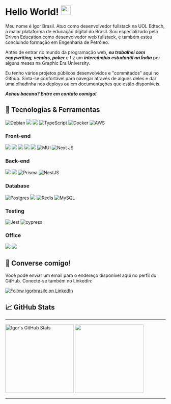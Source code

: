 # Hello World! <img src="https://raw.githubusercontent.com/MartinHeinz/MartinHeinz/master/wave.gif" width="30px">
  
  Meu nome é Igor Brasil. Atuo como desenvolvedor fullstack na UOL Edtech, a maior plataforma de educação digital do Brasil. Sou especializado pela Driven Education como desenvolvedor web fullstack, e também estou concluindo formação em Engenharia de Petróleo.
  
  Antes de entrar no mundo da programação web, ***eu trabalhei com copywriting, vendas, poker*** e fiz um ***intercâmbio estudantil na Índia*** por alguns meses na Graphic Era University.
  
  Eu tenho vários projetos públicos desenvolvidos e "commitados" aqui no Github. Sinta-se confortável para navegar através de alguns deles e dar uma olhadinha nos deploys ou em documentações que estão disponíveis.
  
  ***Achou bacana? Entre em contato comigo!***

## 🔧 Tecnologias & Ferramentas
![Debian](https://img.shields.io/badge/Debian-D70A53?style=for-the-badge&logo=debian&logoColor=white)
![](https://img.shields.io/badge/GIT-E44C30?style=for-the-badge&logo=git&logoColor=white)
![](https://img.shields.io/badge/JavaScript-323330?style=for-the-badge&logo=javascript&logoColor=F7DF1E)
![TypeScript](https://img.shields.io/badge/typescript-%23007ACC.svg?style=for-the-badge&logo=typescript&logoColor=white)
![Docker](https://img.shields.io/badge/docker-%230db7ed.svg?style=for-the-badge&logo=docker&logoColor=white)
![AWS](https://img.shields.io/badge/AWS-%23FF9900.svg?style=for-the-badge&logo=amazon-aws&logoColor=white)
### Front-end
![](https://img.shields.io/badge/HTML5-E34F26?style=for-the-badge&logo=html5&logoColor=white)
![](https://img.shields.io/badge/CSS3-1572B6?style=for-the-badge&logo=css3&logoColor=white)
![](https://img.shields.io/badge/Sass-CC6699?style=for-the-badge&logo=sass&logoColor=white)
![](https://img.shields.io/badge/React-20232A?style=for-the-badge&logo=react&logoColor=61DAFB)
![](https://img.shields.io/badge/styled--components-DB7093?style=for-the-badge&logo=styled-components&logoColor=white)
![MUI](https://img.shields.io/badge/MUI-%230081CB.svg?style=for-the-badge&logo=mui&logoColor=white)
![Next JS](https://img.shields.io/badge/Next-black?style=for-the-badge&logo=next.js&logoColor=white)
### Back-end
![](https://img.shields.io/badge/Node.js-43853D?style=for-the-badge&logo=node.js&logoColor=white)
![](https://img.shields.io/badge/Express.js-404D59?style=for-the-badge)
![Prisma](https://img.shields.io/badge/Prisma-3982CE?style=for-the-badge&logo=Prisma&logoColor=white)
![NestJS](https://img.shields.io/badge/nestjs-%23E0234E.svg?style=for-the-badge&logo=nestjs&logoColor=white)
### Database
![Postgres](https://img.shields.io/badge/postgres-%23316192.svg?style=for-the-badge&logo=postgresql&logoColor=white)
![](https://img.shields.io/badge/MongoDB-4EA94B?style=for-the-badge&logo=mongodb&logoColor=white)
![Redis](https://img.shields.io/badge/redis-%23DD0031.svg?style=for-the-badge&logo=redis&logoColor=white)
![MySQL](https://img.shields.io/badge/mysql-%2300f.svg?style=for-the-badge&logo=mysql&logoColor=white)
### Testing
![Jest](https://img.shields.io/badge/-jest-%23C21325?style=for-the-badge&logo=jest&logoColor=white)
![cypress](https://img.shields.io/badge/-cypress-%23E5E5E5?style=for-the-badge&logo=cypress&logoColor=058a5e)
### Office
![](https://www.mathworks.com/matlabcentral/images/matlab-file-exchange.svg)
![](https://img.shields.io/badge/Microsoft_Excel-217346?style=for-the-badge&logo=microsoft-excel&logoColor=white)

## 📩 Converse comigo!
Você pode enviar um email para o endereço disponível aqui no perfil do GitHub. Conecte-se também no LinkedIn:

[<img src="https://img.shields.io/badge/LinkedIn-0077B5?style=for-the-badge&logo=linkedin&logoColor=white" align="center" alt="Follow igorbrasilc on LinkedIn" title="Follow igorbrasilc on LinkedIn"/>](https://www.linkedin.com/in/igor-corbari-brasil-23857512a/)

## &#x1f4c8; GitHub Stats
***

  <img height="215px" src="https://github-profile-summary-cards.vercel.app/api/cards/profile-details?username=igorbrasilc&theme=vue" alt="Igor's GitHub Stats"></img>
  <img height="215px" src="https://github-readme-stats.vercel.app/api/top-langs/?username=igorbrasilc"></img>
  
***




